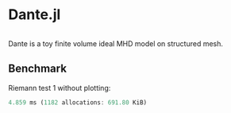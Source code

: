 # Dante.jl

```@contents
```

Dante is a toy finite volume ideal MHD model on structured mesh.

## Benchmark

Riemann test 1 without plotting:
```julia
4.859 ms (1182 allocations: 691.80 KiB)
```
